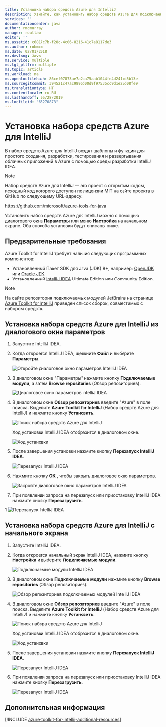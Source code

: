 ```yaml
---
title: Установка набора средств Azure для IntelliJ
description: Узнайте, как установить набор средств Azure для подключаемого модуля IntelliJ, чтобы создавать и развертывать облачные приложения в Azure.
services: ''
documentationcenter: java
author: rmcmurray
manager: routlaw
editor: ''
ms.assetid: c6817c7b-f28c-4c06-8216-41c7a8117de3
ms.author: robmcm
ms.date: 02/01/2018
ms.devlang: Java
ms.service: multiple
ms.tgt_pltfrm: multiple
ms.topic: article
ms.workload: na
ms.openlocfilehash: 86cef07873ae7a2ba75aab1044fe4d241cd5b13e
ms.sourcegitcommit: 394521c47ac9895d00d9f97535cc9d1e27d08fe9
ms.translationtype: HT
ms.contentlocale: ru-RU
ms.lasthandoff: 05/28/2019
ms.locfileid: "66270873"
---
```

# <a name="installing-the-azure-toolkit-for-intellij"></a>Установка набора средств Azure для IntelliJ

В набор средств Azure для IntelliJ входят шаблоны и функции для простого создания, разработки, тестирования и развертывания облачных приложений в Azure с помощью среды разработки IntelliJ IDEA.

> [!NOTE] 
> 
> Набор средств Azure для IntelliJ — это проект с открытым кодом, исходный код которого доступен по лицензии MIT на сайте проекта в GitHub по следующему URL-адресу: 
> 
> <https://github.com/microsoft/azure-tools-for-java> 
> 

Установить набор средств Azure для IntelliJ можно с помощью диалогового окна **Параметры** или меню **Настройка** на начальном экране. Оба способа установки будут описаны ниже.

## <a name="prerequisites"></a>Предварительные требования

Azure Toolkit for IntelliJ требует наличия следующих программных компонентов:

* Установленный Пакет SDK для Java (JDK) 8+, например: [OpenJDK](https://openjdk.java.net/) или [Oracle JDK](https://www.oracle.com/technetwork/java/javase/downloads/index.html).
* Установленный [IntelliJ IDEA](https://www.jetbrains.com/idea/download/) Ultimate Edition или Community Edition.

> [!NOTE]
> 
> На сайте репозитория подключаемых модулей JetBrains на странице [Azure Toolkit for IntelliJ](https://plugins.jetbrains.com/plugin/8053) приведен список сборок, совместимых с набором средств.
> 

<!--
> [!IMPORTANT]
> 
> If you are using the Azure Toolkit for IntelliJ on Windows, the toolkit requires installing the Azure SDK 2.9.6 or later in order to use the Azure emulator. You have two options for installing the Azure SDK:
> 
> * You can download and install the Azure SDK by using the [Web Platform Installer (WebPI)](http://go.microsoft.com/fwlink/?LinkID=252838).
> * If you do not have the Azure SDK installed when you create your first Azure deployment project, you will be prompted to automatically download install the requisite version of the Azure SDK.
> 
> Note that the Azure SDK is only required on Windows.
> 
-->


## <a name="to-install-the-azure-toolkit-for-intellij-from-the-settings-dialog-box"></a>Установка набора средств Azure для IntelliJ из диалогового окна параметров

1. Запустите IntelliJ IDEA.

1. Когда откроется IntelliJ IDEA, щелкните **Файл** и выберите **Параметры**.
   
   ![Откройте диалоговое окно параметров IntelliJ IDEA][01a]

1. В диалоговом окне "Параметры" нажмите кнопку **Подключаемые модули**, а затем **Browse repositories** (Обзор репозиториев).
   
   ![Диалоговое окно параметров IntelliJ IDEA][02a]

1. В диалоговом окне **Обзор репозиториев** введите "Azure" в поле поиска. Выделите **Azure Toolkit for IntelliJ** (Набор средств Azure для IntelliJ) и нажмите кнопку **Установить**.
   
   ![Поиск набора средств Azure для IntelliJ][03]
   
   Ход установки IntelliJ IDEA отобразится в диалоговом окне.
   
   ![Ход установки][04]

1. После завершения установки нажмите кнопку **Перезапуск IntelliJ IDEA**.
   
   ![Перезапуск IntelliJ IDEA][05]

1. Нажмите кнопку **ОК** , чтобы закрыть диалоговое окно параметров.
   
   ![Закройте диалоговое окно параметров IntelliJ IDEA][06]

1. При появлении запроса на перезапуск или приостановку IntelliJ IDEA нажмите кнопку **Перезагрузить**.
   
1   ![Перезапуск IntelliJ IDEA][07]

## <a name="to-install-the-azure-toolkit-for-intellij-from-the-start-screen"></a>Установка набора средств Azure для IntelliJ с начального экрана

1. Запустите IntelliJ IDEA.

1. Когда откроется начальный экран IntelliJ IDEA, нажмите кнопку **Настройка** и выберите **Подключаемые модули**.
   
   ![Подключаемые модули IntelliJ IDEA][01b]

1. В диалоговом окне **Подключаемые модули** нажмите кнопку **Browse repositories** (Обзор репозиториев).
   
   ![Обзор репозиториев подключаемых модулей IntelliJ IDEA][02b]

1. В диалоговом окне **Обзор репозиториев** введите "Azure" в поле поиска. Выделите **Azure Toolkit for IntelliJ** (Набор средств Azure для IntelliJ) и нажмите кнопку **Установить**.
   
   ![Поиск набора средств Azure для IntelliJ][03]
   
   Ход установки IntelliJ IDEA отобразится в диалоговом окне.
   
   ![Ход установки][04]

1. После завершения установки нажмите кнопку **Перезапуск IntelliJ IDEA**.
   
   ![Перезапуск IntelliJ IDEA][05]

1. При появлении запроса на перезапуск или приостановку IntelliJ IDEA нажмите кнопку **Перезагрузить**.
   
   ![Перезапуск IntelliJ IDEA][07]

## <a name="next-steps"></a>Дополнительная информация

[!INCLUDE [azure-toolkit-for-intellij-additional-resources](../includes/azure-toolkit-for-intellij-additional-resources.md)]

<!-- URL List -->

<!-- IMG List -->

[01a]: media/azure-toolkit-for-intellij-installation/01-intellij-file-settings.png
[01b]: media/azure-toolkit-for-intellij-installation/01-intellij-configure-dropdown.png
[02a]: media/azure-toolkit-for-intellij-installation/02-intellij-settings-dialog.png
[02b]: media/azure-toolkit-for-intellij-installation/02-intellij-plugins-dialog.png
[03]: media/azure-toolkit-for-intellij-installation/03-intellij-browse-repositories.png
[04]: media/azure-toolkit-for-intellij-installation/04-install-progress.png
[05]: media/azure-toolkit-for-intellij-installation/05-restart-intellij.png
[06]: media/azure-toolkit-for-intellij-installation/06-intellij-settings-dialog.png
[07]: media/azure-toolkit-for-intellij-installation/07-restart-intellij.png
